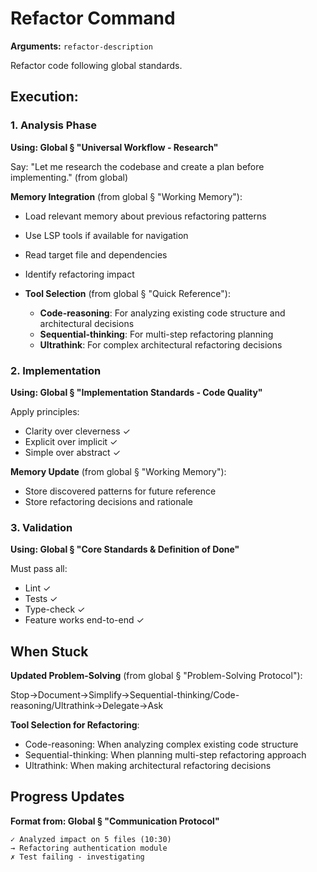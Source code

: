 # Refactor Command

**Arguments:** `refactor-description`

Refactor code following global standards.

## Execution:

### 1. Analysis Phase

**Using: Global § "Universal Workflow - Research"**

Say: "Let me research the codebase and create a plan before implementing." (from global)

**Memory Integration** (from global § "Working Memory"):
- Load relevant memory about previous refactoring patterns
- Use LSP tools if available for navigation

- Read target file and dependencies
- Identify refactoring impact
- **Tool Selection** (from global § "Quick Reference"):
  - **Code-reasoning**: For analyzing existing code structure and architectural decisions
  - **Sequential-thinking**: For multi-step refactoring planning
  - **Ultrathink**: For complex architectural refactoring decisions

### 2. Implementation

**Using: Global § "Implementation Standards - Code Quality"**

Apply principles:

- Clarity over cleverness ✓
- Explicit over implicit ✓
- Simple over abstract ✓

**Memory Update** (from global § "Working Memory"):
- Store discovered patterns for future reference
- Store refactoring decisions and rationale

### 3. Validation

**Using: Global § "Core Standards & Definition of Done"**

Must pass all:

- Lint ✓
- Tests ✓
- Type-check ✓
- Feature works end-to-end ✓

## When Stuck

**Updated Problem-Solving** (from global § "Problem-Solving Protocol"):

Stop→Document→Simplify→Sequential-thinking/Code-reasoning/Ultrathink→Delegate→Ask

**Tool Selection for Refactoring**:
- Code-reasoning: When analyzing complex existing code structure
- Sequential-thinking: When planning multi-step refactoring approach
- Ultrathink: When making architectural refactoring decisions

## Progress Updates

**Format from: Global § "Communication Protocol"**

```
✓ Analyzed impact on 5 files (10:30)
→ Refactoring authentication module
✗ Test failing - investigating
```
